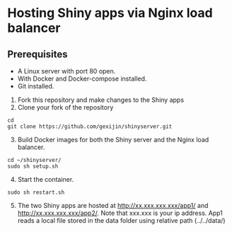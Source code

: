 # Hosting Shiny apps via Nginx load balancer

 
 
## Prerequisites
  + A Linux server with port 80 open. 
  + With Docker and Docker-compose installed. 
  + Git installed. 

1.  Fork this repository and make changes to the Shiny apps
2.  Clone your fork of the repository
 ```
 cd
 git clone https://github.com/gexijin/shinyserver.git
 ```
3. Build Docker images for both the Shiny server and the Nginx load balancer. 
```
cd ~/shinyserver/
sudo sh setup.sh 
```
4. Start the container. 
```
sudo sh restart.sh
```
5. The two Shiny apps are hosted at http://xx.xxx.xxx.xxx/app1/ and http://xx.xxx.xxx.xxx/app2/. Note that xxx.xxx is your ip address. 
App1 reads a local file stored in the data folder using relative path (../../data/)

